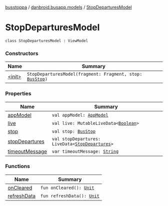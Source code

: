 [busstoppa](../../index.md) / [danbroid.busapp.models](../index.md) / [StopDeparturesModel](./index.md)

# StopDeparturesModel

`class StopDeparturesModel : ViewModel`

### Constructors

| Name | Summary |
|---|---|
| [&lt;init&gt;](-init-.md) | `StopDeparturesModel(fragment: Fragment, stop: `[`BusStop`](../../danbroid.busapp.data/-bus-stop/index.md)`)` |

### Properties

| Name | Summary |
|---|---|
| [appModel](app-model.md) | `val appModel: `[`AppModel`](../-app-model/index.md) |
| [live](live.md) | `val live: MutableLiveData<`[`Boolean`](https://kotlinlang.org/api/latest/jvm/stdlib/kotlin/-boolean/index.html)`>` |
| [stop](stop.md) | `val stop: `[`BusStop`](../../danbroid.busapp.data/-bus-stop/index.md) |
| [stopDepartures](stop-departures.md) | `val stopDepartures: LiveData<`[`StopDepartures`](../../danbroid.busapp.metlink/-stop-departures/index.md)`>` |
| [timeoutMessage](timeout-message.md) | `var timeoutMessage: `[`String`](https://kotlinlang.org/api/latest/jvm/stdlib/kotlin/-string/index.html) |

### Functions

| Name | Summary |
|---|---|
| [onCleared](on-cleared.md) | `fun onCleared(): `[`Unit`](https://kotlinlang.org/api/latest/jvm/stdlib/kotlin/-unit/index.html) |
| [refreshData](refresh-data.md) | `fun refreshData(): `[`Unit`](https://kotlinlang.org/api/latest/jvm/stdlib/kotlin/-unit/index.html) |
